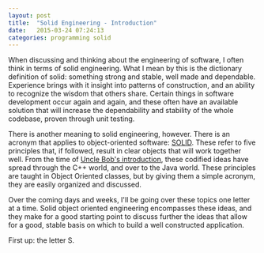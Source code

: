 ```yaml
---
layout: post
title:  "Solid Engineering - Introduction"
date:   2015-03-24 07:24:13
categories: programming solid
---
```


When discussing and thinking about the engineering of software, I often think in terms of solid engineering.  What I mean by this is the dictionary definition of solid: something strong and stable, well made and dependable.  Experience brings with it insight into patterns of construction, and an ability to recognize the wisdom that others share. Certain things in software development occur again and again, and these often have an available solution that will increase the dependability and stability of the whole codebase, proven through unit testing.

There is another meaning to solid engineering, however.  There is an acronym that applies to object-oriented software: <a href="http://en.wikipedia.org/wiki/SOLID_(object-oriented_design)">SOLID</a>.  These refer to five principles that, if followed, result in clear objects that will work together well.  From the time of [Uncle Bob's introduction](http://butunclebob.com/ArticleS.UncleBob.PrinciplesOfOod), these codified ideas have spread through the C++ world, and over to the Java world.  These principles are taught in Object Oriented classes, but by giving them a simple acronym, they are easily organized and discussed.

Over the coming days and weeks, I'll be going over these topics one letter at a time.  Solid object oriented engineering encompasses these ideas, and they make for a good starting point to discuss further the ideas that allow for a good, stable basis on which to build a well constructed application.

First up: the letter S.
